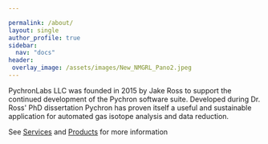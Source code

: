 ```yaml
---

permalink: /about/
layout: single
author_profile: true
sidebar:
  nav: "docs"
header:
 overlay_image: /assets/images/New_NMGRL_Pano2.jpeg
---
```



PychronLabs LLC was founded in 2015 by Jake Ross to support the continued development of the Pychron software suite.
Developed during Dr. Ross' PhD dissertation Pychron has proven itself a useful and sustainable application for
 automated gas isotope analysis and data reduction. 
 
 See [Services](/services/) and [Products](/products/) for more information  